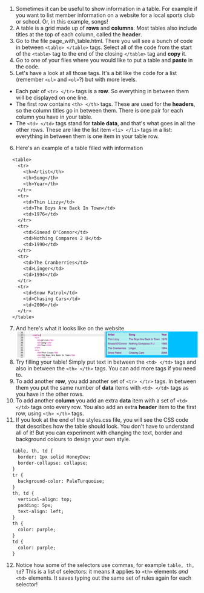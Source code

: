 1. Sometimes it can be useful to show information in a table. For example if you want to list member information on a website for a local sports club or school. Or, in this example, songs!
2. A table is a grid made up of **rows** and **columns**. Most tables also include titles at the top of each column, called the **header**.
3. Go to the file page\_with\_table.html. There you will see a bunch of code in between `<table> </table>` tags. Select all of the code from the start of the `<table>` tag to the end of the closing `</table>` tag and **copy** it.
4. Go to one of your files where you would like to put a table and **paste** in the code.
5. Let's have a look at all those tags. It's a bit like the code for a list \(remember `<ul>` and `<ol>`?\) but with more levels.
 * Each pair of `<tr> </tr>` tags is a **row**. So everything in between them will be displayed on one line.
 * The first row contains `<th> </th>` tags. These are used for the **headers**, so the column titles go in between them. There is one pair for each column you have in your table.
 * The `<td> </td>` tags stand for **table data**, and that's what goes in all the other rows. These are like the list item `<li> </li>` tags in a list: everything in between them is one item in your table row.
6. Here's an example of a table filled with information
  ```
    <table>
      <tr>
        <th>Artist</th>
        <th>Song</th>
        <th>Year</th>
      </tr>
      <tr>
        <td>Thin Lizzy</td>
        <td>The Boys Are Back In Town</td>
        <td>1976</td>
      </tr>
      <tr>
        <td>Sinead O'Connor</td>
        <td>Nothing Compares 2 U</td>
        <td>1990</td>
      </tr>
      <tr>
        <td>The Cranberries</td>
        <td>Linger</td>
        <td>1994</td>
      </tr>
      <tr>
        <td>Snow Patrol</td>
        <td>Chasing Cars</td>
        <td>2006</td>
      </tr>
    </table>
  ```
7. And here's what it looks like on the website ![](assets/TableResult.png)
8. Try filling your table! Simply put text in between the `<td> </td>` tags and also in between the `<th> </th>` tags. You can add more tags if you need to.
9. To add another **row**, you add another set of `<tr> </tr>` tags. In between them you put the same number of **data** items with `<td> </td>` tags as you have in the other rows.
10. To add another **column** you add an extra **data** item with a set of `<td> </td>` tags onto every row. You also add an extra **header** item to the first row, using `<th> </th>` tags.
11. If you look at the end of the styles.css file, you will see the CSS code that describes how the table should look. You don't have to understand all of it! But you can experiment with changing the text, border and background colours to design your own style.
  ```
    table, th, td {
      border: 1px solid HoneyDew;
      border-collapse: collapse;
    }
    tr {
      background-color: PaleTurquoise;
    }
    th, td {
      vertical-align: top;
      padding: 5px;
      text-align: left;
    }
    th {
      color: purple;
    }
    td {
      color: purple;
    }
  ```
12. Notice how some of the selectors use commas, for example `table, th, td`? This is a list of selectors: it means it applies to `<th>` elements _and_ `<td>` elements. It saves typing out the same set of rules again for each selector!